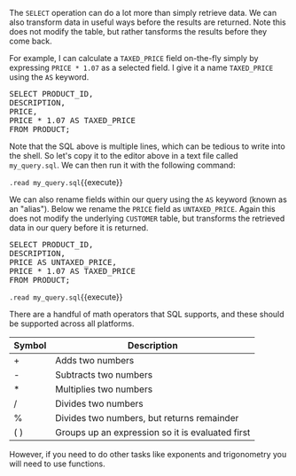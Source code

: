 
The `SELECT` operation can do a lot more than simply retrieve data. We can also transform data in useful ways before the results are returned. Note this does not modify the table, but rather tansforms the results before they come back. 

For example, I can calculate a `TAXED_PRICE` field on-the-fly simply by expressing `PRICE * 1.07` as a selected field. I give it a name `TAXED_PRICE` using the `AS` keyword. 

<pre class="file" data-filename="my_query.sql" data-target="replace">
SELECT PRODUCT_ID,
DESCRIPTION,
PRICE,
PRICE * 1.07 AS TAXED_PRICE
FROM PRODUCT;
</pre>


 Note that the SQL above is multiple lines, which can be tedious to write into the shell. So let's copy it to the editor above in a text file called `my_query.sql`. We can then run it with the following command: 

`.read my_query.sql`{{execute}}

We can also rename fields within our query using the `AS` keyword (known as an "alias"). Below we rename the `PRICE` field as `UNTAXED_PRICE`. Again this does not modify the underlying `CUSTOMER` table, but transforms the retrieved data in our query before it is returned. 

<pre class="file" data-filename="my_query.sql" data-target="replace">
SELECT PRODUCT_ID,
DESCRIPTION,
PRICE AS UNTAXED_PRICE,
PRICE * 1.07 AS TAXED_PRICE
FROM PRODUCT;
</pre>

`.read my_query.sql`{{execute}}

There are a handful of math operators that SQL supports, and these should be supported across all platforms. 

| Symbol | Description            |
|--------|------------------------|
| +      | Adds two numbers                          |
| -      | Subtracts two numbers                     |
| *      | Multiplies two numbers                    |
| /      | Divides two numbers                       |
| %      | Divides two numbers, but returns remainder|
| ( )    | Groups up an expression so it is evaluated first|

However, if you need to do other tasks like exponents and trigonometry you will need to use functions. 